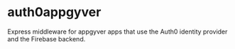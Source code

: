 # auth0appgyver
Express middleware for appgyver apps that use the Auth0 identity provider and the Firebase backend.

